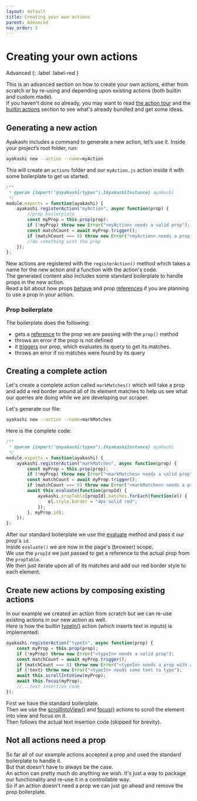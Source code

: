 ```yaml
---
layout: default
title: Creating your own actions
parent: Advanced
nav_order: 2
---
```


# Creating your own actions

Advanced
{: .label .label-red }

This is an advanced section on how to create your own actions, either from scratch or by re-using and depending upon existing
actions (both builtin and custom made).  
If you haven't done so already, you may want to read [the action tour](/docs/guide/tour.html#actions)
and the [builtin actions](/docs/reference/builtin-actions.html) section to see what's already bundled and get some ideas.

## Generating a new action

Ayakashi includes a command to generate a new action, let’s use it.
Inside your project’s root folder, run:

```bash
ayakashi new --action --name=myAction
```

This will create an `actions` folder and our `myAction.js` action inside it
with some boilerplate to get us started.

```js
/**
 * @param {import("@ayakashi/types").IAyakashiInstance} ayakashi
 */
module.exports = function(ayakashi) {
    ayakashi.registerAction("myAction", async function(prop) {
        //prop boilerplate
        const myProp = this.prop(prop);
        if (!myProp) throw new Error("<myAction> needs a valid prop");
        const matchCount = await myProp.trigger();
        if (matchCount === 0) throw new Error("<myAction> needs a prop with at least 1 match");
        //do something with the prop
    });
};
```

New actions are registered with the `registerAction()` method which takes a name for the new action
and a function with the action's code.  
The generated content also includes some standard boilerplate to handle props in the new action.  
Read a bit about how props [behave](/docs/going_deeper/re-evaluating-props.html)
and prop [references](/docs/going_deeper/anonymous-props-and-references.html) if you are planning to use a prop in your action.

### Prop boilerplate

The boilerplate does the following:

* gets a [reference](/docs/going_deeper/anonymous-props-and-references.html) to the prop we are passing with the `prop()` method
* throws an error if the prop is not defined
* it [triggers]((/docs/going_deeper/re-evaluating-props.html)) our prop, which evaluates its query to get its matches.
* throws an error if no matches were found by its query

## Creating a complete action

Let's create a complete action called `markMatches()` which will take a prop and
add a red border around all of its element matches to help us see what our queries are
doing while we are developing our scraper.

Let's generate our file:

```bash
ayakashi new --action --name=markMatches
```

Here is the complete code:

```js
/**
 * @param {import("@ayakashi/types").IAyakashiInstance} ayakashi
 */
module.exports = function(ayakashi) {
    ayakashi.registerAction("markMatches", async function(prop) {
        const myProp = this.prop(prop);
        if (!myProp) throw new Error("<markMatches> needs a valid prop");
        const matchCount = await myProp.trigger();
        if (matchCount === 0) throw new Error("<markMatches> needs a prop with at least 1 match");
        await this.evaluate(function(propId) {
            ayakashi.propTable[propId].matches.forEach(function(el) {
                el.style.border = "4px solid red";
            });
        }, myProp.id);
    });
};
```

After our standard boilerplate we use the [evaluate](/docs/going_deeper/evaluating-javascript-expressions.html) method and
pass it our prop's `id`.  
Inside `evaluate()` we are now in the page's (browser) scope.  
We use the `propId` we just passed to get a reference to the actual prop from the `propTable`.  
We then just iterate upon all of its matches and add our red border style to each element.

## Create new actions by composing existing actions

In our example we created an action from scratch but we can re-use existing actions in our new action as well.  
Here is how the builtin [typeIn()](/docs/reference/builtin-actions.html#typeIn) action (which inserts text in inputs)
is implemented:

```js
ayakashi.registerAction("typeIn", async function(prop) {
    const myProp = this.prop(prop);
    if (!myProp) throw new Error("<typeIn> needs a valid prop");
    const matchCount = await myProp.trigger();
    if (matchCount === 0) throw new Error("<typeIn> needs a prop with at least 1 match");
    if (!text) throw new Error("<typeIn> needs some text to type");
    await this.scrollIntoView(myProp);
    await this.focus(myProp);
    //...text insertion code
});
```

First we have the standard boilerplate.  
Then we use the [scrollIntoView()](/docs/reference/builtin-actions.html#scrollIntoView)
and [focus()](/docs/reference/builtin-actions.html#focus) actions to scroll the element into view and focus on it.  
Then follows the actual text insertion code (skipped for brevity).

## Not all actions need a prop

So far all of our example actions accepted a prop and used the standard boilerplate to handle it.  
But that doesn't have to always be the case.  
An action can pretty much do anything we wish. It's just a way to package our functionality and re-use it
in a controllable way.  
So if an action doesn't need a prop we can just go ahead and remove the prop boilerplate.
